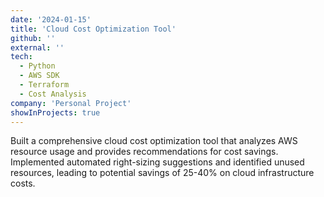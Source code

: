 ```yaml
---
date: '2024-01-15'
title: 'Cloud Cost Optimization Tool'
github: ''
external: ''
tech:
  - Python
  - AWS SDK
  - Terraform
  - Cost Analysis
company: 'Personal Project'
showInProjects: true
---
```


Built a comprehensive cloud cost optimization tool that analyzes AWS resource usage and provides recommendations for cost savings. Implemented automated right-sizing suggestions and identified unused resources, leading to potential savings of 25-40% on cloud infrastructure costs.
